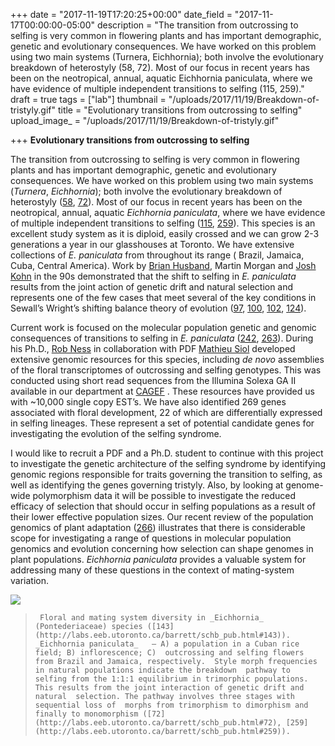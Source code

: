 +++
date = "2017-11-19T17:20:25+00:00"
date_field = "2017-11-17T00:00:00-05:00"
description = "The transition from outcrossing to selfing is very common in flowering plants and has important demographic, genetic and evolutionary consequences. We have worked on this problem using two main systems (Turnera, Eichhornia); both involve the evolutionary breakdown of heterostyly (58, 72). Most of our focus in recent years has been on the neotropical, annual, aquatic Eichhornia paniculata, where we have evidence of multiple independent transitions to selfing (115, 259)."
draft = true
tags = ["lab"]
thumbnail = "/uploads/2017/11/19/Breakdown-of-tristyly.gif"
title = "Evolutionary transitions from outcrossing to selfing"
upload_image_ = "/uploads/2017/11/19/Breakdown-of-tristyly.gif"

+++
**Evolutionary transitions from outcrossing to selfing**

 The transition  from outcrossing to selfing is very common in flowering plants and has  important demographic, genetic and evolutionary consequences. We have  worked on this problem using two main systems (_Turnera_, _Eichhornia_); both involve the evolutionary breakdown of heterostyly ([58](http://labs.eeb.utoronto.ca/barrett/schb_pub.html#58), [72](http://labs.eeb.utoronto.ca/barrett/schb_pub.html#72)). Most of our focus in recent years has been on the neotropical, annual, aquatic _Eichhornia paniculata_, where we have evidence of multiple independent transitions to selfing ([115](http://labs.eeb.utoronto.ca/barrett/schb_pub.html#115), [259](http://labs.eeb.utoronto.ca/barrett/schb_pub.html#259)).  This species is an excellent study system as it is diploid, easily  crossed and we can grow 2-3 generations a year in our glasshouses at  Toronto. We have extensive collections of _E. paniculata_ from throughout its range ( Brazil, Jamaica, Cuba, Central America). Work by [Brian Husband](http://www.uoguelph.ca/ib/people/faculty/husband.shtml), Martin Morgan and [Josh Kohn](http://www-biology.ucsd.edu/faculty/kohn.html)  in the 90s demonstrated that the shift to selfing in _E. paniculata_  results from the joint action of genetic drift and natural selection  and represents one of the few cases that meet several of the key  conditions in Sewall’s Wright’s shifting balance theory of evolution ([97](http://labs.eeb.utoronto.ca/barrett/schb_pub.html#97), [100](http://labs.eeb.utoronto.ca/barrett/schb_pub.html#100), [102](http://labs.eeb.utoronto.ca/barrett/schb_pub.html#102), [124](http://labs.eeb.utoronto.ca/barrett/schb_pub.html#124)). 

Current work is focused on the molecular population genetic and genomic consequences of transitions to selfing in _E. paniculata_ ([242](http://labs.eeb.utoronto.ca/barrett/schb_pub.html#242), [263](http://labs.eeb.utoronto.ca/barrett/schb_pub.html#263)). During his Ph.D., [Rob Ness](http://labs.eeb.utoronto.ca/barrett/Ness.html) in collaboration with PDF [Mathieu Siol](http://labs.eeb.utoronto.ca/barrett/MSiol.html) developed extensive genomic resources for this species, including _de novo_  assemblies of the floral transcriptomes of outcrossing and selfing  genotypes. This was conducted using short read sequences from the  Illumina Solexa GA II available in our department at [CAGEF](http://www.cagef.utoronto.ca/)  . These resources have provided us with \~10,000 single copy EST’s. We  have also identified 269 genes associated with floral development, 22 of  which are differentially expressed in selfing lineages. These represent  a set of potential candidate genes for investigating the evolution of  the selfing syndrome. 

I would like to  recruit a PDF and a Ph.D. student to continue with this project to  investigate the genetic architecture of the selfing syndrome by  identifying genomic regions responsible for traits governing the  transition to selfing, as well as identifying the genes governing  tristyly. Also, by looking at genome-wide polymorphism data it will be  possible to investigate the reduced efficacy of selection that should  occur in selfing populations as a result of their lower effective  population sizes. Our recent review of the population genomics of plant  adaptation ([266](http://labs.eeb.utoronto.ca/barrett/schb_pub.html#266))  illustrates that there is considerable scope for investigating a range  of questions in molecular population genomics and evolution concerning  how selection can shape genomes in plant populations. _Eichhornia paniculata_ provides a valuable system for addressing many of these questions in the context of mating-system variation.              

![](/uploads/2017/11/19/2010-10-26-Figure-1-450.jpg)

>      Floral and mating system diversity in _Eichhornia_ (Pontederiaceae) species ([143](http://labs.eeb.utoronto.ca/barrett/schb_pub.html#143)). _Eichhornia paniculata_   – A) a population in a Cuban rice field; B) inflorescence; C)  outcrossing and selfing flowers from Brazil and Jamaica, respectively.  Style morph frequencies in natural populations indicate the breakdown  pathway to selfing from the 1:1:1 equilibrium in trimorphic populations.  This results from the joint interaction of genetic drift and natural  selection. The pathway involves three stages with sequential loss of  morphs from trimorphism to dimorphism and finally to monomorphism ([72](http://labs.eeb.utoronto.ca/barrett/schb_pub.html#72), [259](http://labs.eeb.utoronto.ca/barrett/schb_pub.html#259)). 